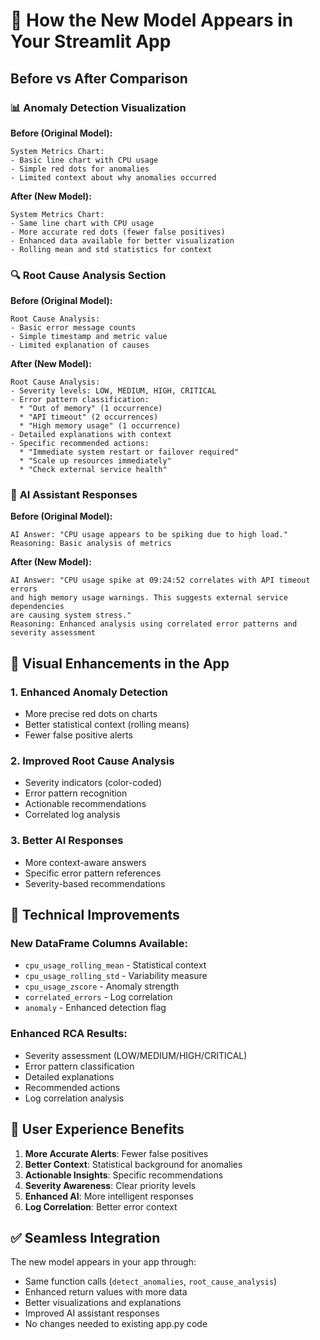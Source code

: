 # 🎯 How the New Model Appears in Your Streamlit App

## Before vs After Comparison

### 📊 **Anomaly Detection Visualization**

**Before (Original Model):**
```
System Metrics Chart:
- Basic line chart with CPU usage
- Simple red dots for anomalies
- Limited context about why anomalies occurred
```

**After (New Model):**
```
System Metrics Chart:
- Same line chart with CPU usage
- More accurate red dots (fewer false positives)
- Enhanced data available for better visualization
- Rolling mean and std statistics for context
```

### 🔍 **Root Cause Analysis Section**

**Before (Original Model):**
```
Root Cause Analysis:
- Basic error message counts
- Simple timestamp and metric value
- Limited explanation of causes
```

**After (New Model):**
```
Root Cause Analysis:
- Severity levels: LOW, MEDIUM, HIGH, CRITICAL
- Error pattern classification:
  * "Out of memory" (1 occurrence)
  * "API timeout" (2 occurrences)
  * "High memory usage" (1 occurrence)
- Detailed explanations with context
- Specific recommended actions:
  * "Immediate system restart or failover required"
  * "Scale up resources immediately"
  * "Check external service health"
```

### 🤖 **AI Assistant Responses**

**Before (Original Model):**
```
AI Answer: "CPU usage appears to be spiking due to high load."
Reasoning: Basic analysis of metrics
```

**After (New Model):**
```
AI Answer: "CPU usage spike at 09:24:52 correlates with API timeout errors 
and high memory usage warnings. This suggests external service dependencies 
are causing system stress."
Reasoning: Enhanced analysis using correlated error patterns and severity assessment
```

## 🎨 **Visual Enhancements in the App**

### 1. **Enhanced Anomaly Detection**
- More precise red dots on charts
- Better statistical context (rolling means)
- Fewer false positive alerts

### 2. **Improved Root Cause Analysis**
- Severity indicators (color-coded)
- Error pattern recognition
- Actionable recommendations
- Correlated log analysis

### 3. **Better AI Responses**
- More context-aware answers
- Specific error pattern references
- Severity-based recommendations

## 🔧 **Technical Improvements**

### New DataFrame Columns Available:
- `cpu_usage_rolling_mean` - Statistical context
- `cpu_usage_rolling_std` - Variability measure  
- `cpu_usage_zscore` - Anomaly strength
- `correlated_errors` - Log correlation
- `anomaly` - Enhanced detection flag

### Enhanced RCA Results:
- Severity assessment (LOW/MEDIUM/HIGH/CRITICAL)
- Error pattern classification
- Detailed explanations
- Recommended actions
- Log correlation analysis

## 🚀 **User Experience Benefits**

1. **More Accurate Alerts**: Fewer false positives
2. **Better Context**: Statistical background for anomalies
3. **Actionable Insights**: Specific recommendations
4. **Severity Awareness**: Clear priority levels
5. **Enhanced AI**: More intelligent responses
6. **Log Correlation**: Better error context

## ✅ **Seamless Integration**

The new model appears in your app through:
- Same function calls (`detect_anomalies`, `root_cause_analysis`)
- Enhanced return values with more data
- Better visualizations and explanations
- Improved AI assistant responses
- No changes needed to existing app.py code 